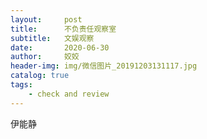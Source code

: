 ```yaml
---
layout:     post
title:      不负责任观察室
subtitle:   文娱观察
date:       2020-06-30
author:     姣姣
header-img: img/微信图片_20191203131117.jpg
catalog: true
tags:
    - check and review
---
```


伊能静
